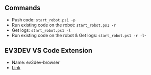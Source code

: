 
## Commands
- Push code: ```start_robot.ps1 -p```
- Run existing code on the robot: ```start_robot.ps1 -r```
- Get logs: ```start_robot.ps1 -l```
- Run existing code on the robot & Get logs: ```start_robot.ps1 -r -l```-

## EV3DEV VS Code Extension
- Name: ev3dev-browser
- [Link](https://github.com/ev3dev/vscode-ev3dev-browser)